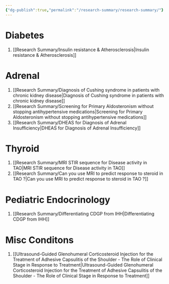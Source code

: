 ```yaml
---
{"dg-publish":true,"permalink":"/research-summary/research-summary/"}
---
```



# Diabetes

1. [[Research Summary/Insulin resistance & Atherosclerosis\|Insulin resistance & Atherosclerosis]]

# Adrenal


1. [[Research Summary/Diagnosis of Cushing syndrome in patients with chronic kidney disease\|Diagnosis of Cushing syndrome in patients with chronic kidney disease]]
2. [[Research Summary/Screening for Primary Aldosteronism without stopping antihypertensive medications\|Screening for Primary Aldosteronism without stopping antihypertensive medications]]
3. [[Research Summary/DHEAS for Diagnosis of Adrenal Insufficiency\|DHEAS for Diagnosis of Adrenal Insufficiency]]

# Thyroid 

1. [[Research Summary/MRI STIR sequence for Disease activity in TAO\|MRI STIR sequence for Disease activity in TAO]]
2. [[Research Summary/Can you use MRI to predict response to steroid in TAO ?\|Can you use MRI to predict response to steroid in TAO ?]]

# Pediatric Endocrinology

1. [[Research Summary/Differentiating CDGP from IHH\|Differentiating CDGP from IHH]]

# Misc Conditons
1. [[Ultrasound-Guided Glenohumeral Corticosteroid Injection for the Treatment of Adhesive Capsulitis of the Shoulder - The Role of Clinical Stage in Response to Treatment\|Ultrasound-Guided Glenohumeral Corticosteroid Injection for the Treatment of Adhesive Capsulitis of the Shoulder - The Role of Clinical Stage in Response to Treatment]]